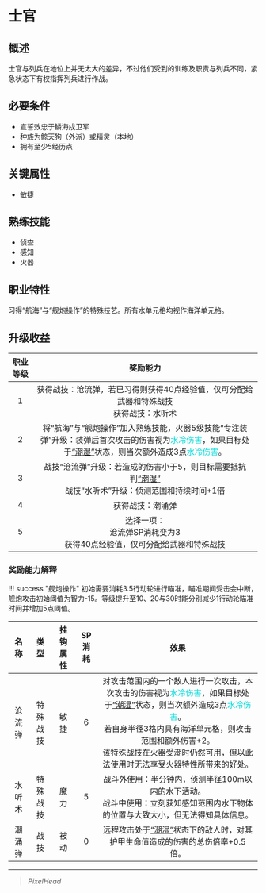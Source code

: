 # 士官

## 概述

士官与列兵在地位上并无太大的差异，不过他们受到的训练及职责与列兵不同，紧急状态下有权指挥列兵进行作战。

## 必要条件

* 宣誓效忠于鳞海戍卫军
* 种族为鲸天狗（外派）或精灵（本地）
* 拥有至少5经历点

## 关键属性

* 敏捷

## 熟练技能

* 侦查
* 感知
* 火器

## 职业特性

习得“航海”与“舰炮操作”的特殊技艺。所有水单元格均视作海洋单元格。

## 升级收益

职业等级|奖励能力
:--:|:--:
1|获得战技：沧流弹，若已习得则获得40点经验值，仅可分配给武器和特殊战技<br>获得战技：水听术
2|将“航海”与“舰炮操作”加入熟练技能，火器5级技能“专注装弹”升级：装弹后首次攻击的伤害视为<font color="#00dbdb">水冷伤害</font>，如果目标处于<a href="../../../../status/normal/#潮湿" target="_blank">“潮湿”</a>状态，则当次额外造成3点<font color="#00dbdb">水冷伤害</font>。
3|战技“沧流弹”升级：若造成的伤害小于5，则目标需要抵抗判<a href="../../../../status/normal/#潮湿" target="_blank">“潮湿”</a><br>战技“水听术”升级：侦测范围和持续时间+1倍
4|获得战技：潮涌弹
5|选择一项：<br>沧流弹SP消耗变为3<br>获得40点经验值，仅可分配给武器和特殊战技

### 奖励能力解释

!!! success "舰炮操作"
    初始需要消耗3.5行动轮进行瞄准，瞄准期间受击会中断，舰炮攻击初始阈值为智力-15。等级提升至10、20与30时能分别减少1行动轮瞄准时间并增加5点阈值。

名称|类型|挂钩属性|SP消耗|效果
:--:|:--:|:--:|:--:|:--:
沧流弹|特殊战技|敏捷|6|对攻击范围内的一个敌人进行一次攻击，本次攻击的伤害视为<font color="#00dbdb">水冷伤害</font>，如果目标处于<a href="../../../../status/normal/#潮湿" target="_blank">“潮湿”</a>状态，则当次额外造成3点<font color="#00dbdb">水冷伤害</font>。<br>若自身半径3格内具有海洋单元格，则攻击范围和额外伤害+2。<br>该特殊战技在火器受潮时仍然可用，但以此法使用时无法享受火器特性所带来的好处。
水听术|特殊战技|魔力|5|战斗外使用：半分钟内，侦测半径100m以内的水下活动。<br>战斗中使用：立刻获知感知范围内水下物体的位置与大致大小，但无法得知具体信息。
潮涌弹|战技|被动|0|远程攻击处于<a href="../../../../status/normal/#潮湿" target="_blank">“潮湿”</a>状态下的敌人时，对其护甲生命值造成的伤害的总伤倍率+0.5倍。

---

> *PixelHead*